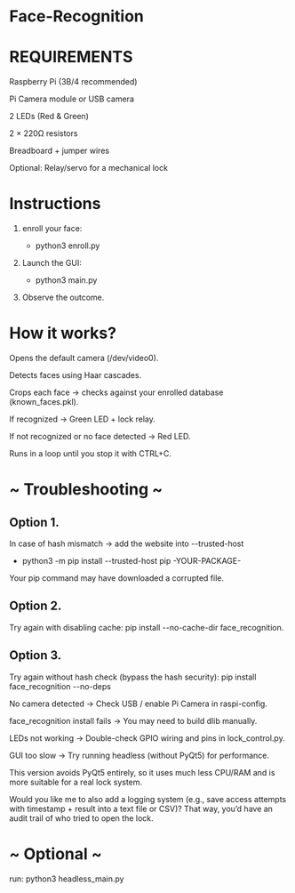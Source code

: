 # Face-Recognition

# REQUIREMENTS

Raspberry Pi (3B/4 recommended)

Pi Camera module or USB camera

2 LEDs (Red & Green)

2 × 220Ω resistors

Breadboard + jumper wires

Optional: Relay/servo for a mechanical lock

# Instructions
1. enroll your face:
   - python3 enroll.py

2. Launch the GUI:
   - python3 main.py

3. Observe the outcome.


# How it works?

Opens the default camera (/dev/video0).

Detects faces using Haar cascades.

Crops each face → checks against your enrolled database (known_faces.pkl).

If recognized → Green LED + lock relay.

If not recognized or no face detected → Red LED.

Runs in a loop until you stop it with CTRL+C.

# ~ Troubleshooting ~

## Option 1.
In case of hash mismatch -> add the website into --trusted-host
  - python3 -m pip install --trusted-host pip -YOUR-PACKAGE-

Your pip command may have downloaded a corrupted file.

## Option 2.
Try again with disabling cache:
 pip install --no-cache-dir face_recognition.

## Option 3.
Try again without hash check (bypass the hash security): pip install face_recognition --no-deps

No camera detected → Check USB / enable Pi Camera in raspi-config.

face_recognition install fails → You may need to build dlib manually.

LEDs not working → Double-check GPIO wiring and pins in lock_control.py.

GUI too slow → Try running headless (without PyQt5) for performance.

This version avoids PyQt5 entirely, so it uses much less CPU/RAM and is more suitable for a real lock system.

Would you like me to also add a logging system (e.g., save access attempts with timestamp + result into a text file or CSV)? That way, you’d have an audit trail of who tried to open the lock.

# ~ Optional ~
run:
python3 headless_main.py
